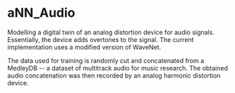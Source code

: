 # aNN_Audio

Modelling a digital twin of an analog distortion device for audio signals. Essentially, the device adds overtones to the signal. The current implementation uses a modified version of WaveNet.

The data used for training is randomly cut and concatenated from a MedleyDB -- a dataset of multitrack audio for music research. The obtained audio concatenation was then recorded by an analog harmonic distortion device.

